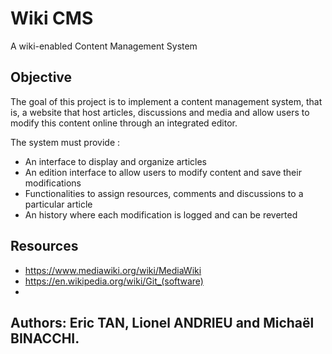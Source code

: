 # Wiki CMS
A wiki-enabled Content Management System


## Objective

The goal of this project is to implement a content management system, that is, a website that host articles, discussions and media
and allow users to modify this content online through an integrated editor. 

The system must provide :
* An interface to display and organize articles
* An edition interface to allow users to modify content and save their modifications
* Functionalities to assign resources, comments and discussions to a particular article
* An history where each modification is logged and can be reverted

## Resources

* https://www.mediawiki.org/wiki/MediaWiki
* https://en.wikipedia.org/wiki/Git_(software)
* 

## Authors: Eric TAN, Lionel ANDRIEU and Michaël BINACCHI.
